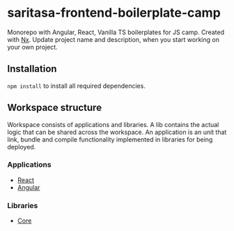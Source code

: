 # saritasa-frontend-boilerplate-camp

Monorepo with Angular, React, Vanilla TS boilerplates for JS camp. Created with [Nx](https://nx.dev/). Update project name and description, when you start working on your own project.

## Installation

`npm install` to install all required dependencies.

## Workspace structure

Workspace consists of applications and libraries. A lib contains the actual logic that can be shared across the workspace. An application is an unit that link, bundle and compile functionality implemented in libraries for being deployed.

### Applications

<!-- TODO (Panov A.): Add other apps. -->
- [React](apps/react/README.md)
- [Angular](apps/angular/README.md)

### Libraries

- [Core](libs/core/README.md)
